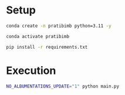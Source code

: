 # Setup
```bash
conda create -n pratibimb python=3.11 -y

conda activate pratibimb

pip install -r requirements.txt
```

# Execution

```bash
NO_ALBUMENTATIONS_UPDATE="1" python main.py
```
